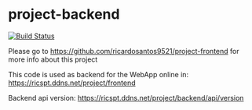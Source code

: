 # project-backend
[![Build Status](https://dev.azure.com/ricardosantos9521/GitHub%20Projects/_apis/build/status/ricardosantos9521.Project.Backend?branchName=master)](https://dev.azure.com/ricardosantos9521/GitHub%20Projects/_build/latest?definitionId=22&branchName=master)

Please go to https://github.com/ricardosantos9521/project-frontend for more info about this project

This code is used as backend for the WebApp online in: https://ricspt.ddns.net/project/frontend

Backend api version: https://ricspt.ddns.net/project/backend/api/version 